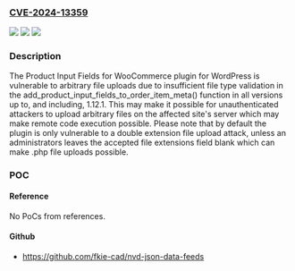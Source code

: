 ### [CVE-2024-13359](https://cve.mitre.org/cgi-bin/cvename.cgi?name=CVE-2024-13359)
![](https://img.shields.io/static/v1?label=Product&message=Product%20Input%20Fields%20for%20WooCommerce&color=blue)
![](https://img.shields.io/static/v1?label=Version&message=*%3C%3D%201.12.1%20&color=brighgreen)
![](https://img.shields.io/static/v1?label=Vulnerability&message=CWE-434%20Unrestricted%20Upload%20of%20File%20with%20Dangerous%20Type&color=brighgreen)

### Description

The Product Input Fields for WooCommerce plugin for WordPress is vulnerable to arbitrary file uploads due to insufficient file type validation in the add_product_input_fields_to_order_item_meta() function in all versions up to, and including, 1.12.1. This may make it possible for unauthenticated attackers to upload arbitrary files on the affected site's server which may make remote code execution possible. Please note that by default the plugin is only vulnerable to a double extension file upload attack, unless an administrators leaves the accepted file extensions field blank which can make .php file uploads possible.

### POC

#### Reference
No PoCs from references.

#### Github
- https://github.com/fkie-cad/nvd-json-data-feeds

